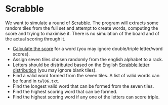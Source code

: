 # Scrabble

We want to simulate a round of [Scrabble](https://en.wikipedia.org/wiki/Scrabble). The program will extracts some random tiles from the full set and attempt to create words, computing the score and trying to maximise it. There is no simulation of the board and of the actual scoring through it.

* [Calculate the score](https://en.wikibooks.org/wiki/Scrabble/Rules#Scoring) for a word (you may ignore double/triple letter/word scores).
* Assign seven tiles chosen randomly from the english alphabet to a rack.
* Letters should be distributed based on the English [Scrabble letter distribution](https://en.wikipedia.org/wiki/Scrabble_letter_distributions) (you may ignore blank tiles).
* Find a valid word formed from the seven tiles. A list of valid words can be found in `twl06.txt`.
* Find the longest valid word that can be formed from the seven tiles.
* Find the highest scoring word that can be formed.
* Find the highest scoring word if any one of the letters can score triple.
